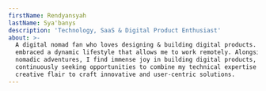```yaml
---
firstName: Rendyansyah
lastName: Sya'banys
description: 'Technology, SaaS & Digital Product Enthusiast'
about: >-
  A digital nomad fan who loves designing & building digital products. I have
  embraced a dynamic lifestyle that allows me to work remotely. Alongside my
  nomadic adventures, I find immense joy in building digital products,
  continuously seeking opportunities to combine my technical expertise and
  creative flair to craft innovative and user-centric solutions.
---
```


























